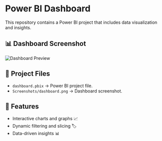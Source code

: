 # Power BI Dashboard

This repository contains a Power BI project that includes data visualization and insights.

## 📊 Dashboard Screenshot
![Dashboard Preview](C:\Users\jadha\Pictures\Screenshots\dashboard.png)

## 📂 Project Files
- `dashboard.pbix` → Power BI project file.
- `Screenshots/dashboard.png` → Dashboard screenshot.

## 🚀 Features
- Interactive charts and graphs 📈
- Dynamic filtering and slicing 🏷️
- Data-driven insights 📊
